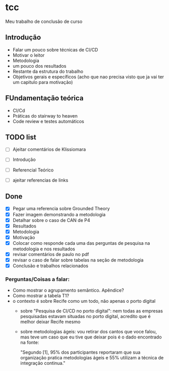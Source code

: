 # tcc
Meu trabalho de conclusão de curso


## Introdução
* Falar um pouco sobre técnicas de CI/CD
* Motivar o leitor
* Metodologia
* um pouco dos resultados
* Restante da estrutura do trabalho
* Objetivos gerais e específicos (acho que nao precisa visto que ja vai ter um capitulo para motivação)

## FUndamentação teórica
* CI/Cd
* Práticas do stairway to heaven
* Code review e testes automáticos
  

## TODO list
- [ ] Ajeitar comentários de Klissiomara
- [ ] Introdução
- [ ] Referencial Teórico
- [ ] ajeitar referencias de links


## Done
- [x] Pegar uma referencia sobre Grounded Theory
- [x] Fazer imagem demonstrando a metodologia
- [x] Detalhar sobre o caso de CAN de P4
- [X] Resultados
- [X] Metodologia
- [X] Motivação
- [x] Colocar como responde cada uma das perguntas de pesquisa na metodologia e nos resultados
- [x] revisar comentários de paulo no pdf
- [x] revisar o caso de falar sobre tabelas na seção de metodologia
- [x] Conclusão e trabalhos relacionados

### Perguntas/Coisas a falar:
- Como mostrar o agrupamento semântico. Apêndice?
- Como mostrar a tabela T1?
- o contexto é sobre Recife como um todo, não apenas o porto digital
  * sobre "Pesquisa de CI/CD no porto digital": nem todas as empresas pesquisadas estavam situadas no porto digital, acredito que é melhor deixar Recife mesmo

  * sobre metodologias ágeis: vou retirar dos cantos que voce falou, mas teve um caso que eu tive que deixar pois é o dado encontrado na fonte:

      "Segundo [1], 95% dos participantes reportaram que sua organização pratica metodologias ágeis e 55% utilizam a técnica de integração continua."


